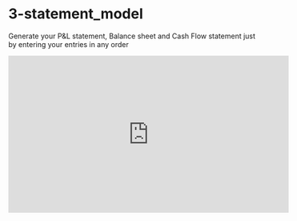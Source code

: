 # 3-statement_model
Generate your P&amp;L statement, Balance sheet and Cash Flow statement just by entering your entries in any order

<iframe width="560" height="315" src="https://www.youtube.com/embed/EKssnE_8Wns?si=njvpy8zGTZ-lVbJ2" title="YouTube video player" frameborder="0" allow="accelerometer; autoplay; clipboard-write; encrypted-media; gyroscope; picture-in-picture; web-share" referrerpolicy="strict-origin-when-cross-origin" allowfullscreen></iframe>

